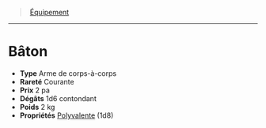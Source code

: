 ﻿---
!Equipment
Type: Arme de corps-à-corps
Price: 2 pa
Weight: 2 kg
Rarity: Courante
Damages: 1d6 contondant
Properties: '[Polyvalente](hd_weapons_polyvalente.md) (1d8)'
Id: equipment_hd.md#bâton
ParentLink: equipment_hd.md#Équipement
Name: Bâton
ParentName: Équipement
NameLevel: 1
Attributes: {}
---
> [Équipement](hd_equipment.md)

---

# Bâton

- **Type** Arme de corps-à-corps
- **Rareté** Courante
- **Prix** 2 pa
- **Dégâts** 1d6 contondant
- **Poids** 2 kg
- **Propriétés** [Polyvalente](hd_weapons_polyvalente.md) (1d8)

